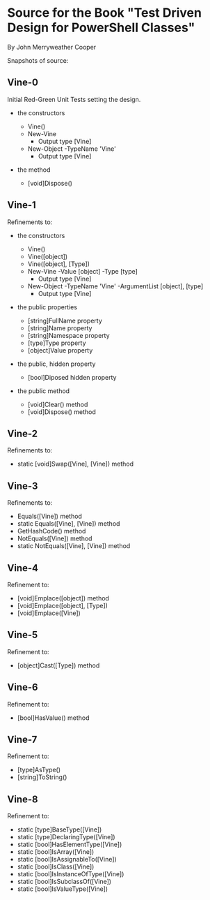# Source for the Book "Test Driven Design for PowerShell Classes"

By John Merryweather Cooper

Snapshots of source:

## Vine-0

Initial Red-Green Unit Tests setting the design.

* the constructors

  * Vine()
  * New-Vine
    * Output type [Vine]
  * New-Object -TypeName 'Vine'
    * Output type [Vine]

* the method
  * [void]Dispose()

## Vine-1

Refinements to:

* the constructors

  * Vine()
  * Vine([object])
  * Vine([object], [Type])
  * New-Vine -Value [object] -Type [type]
    * Output type [Vine]
  * New-Object -TypeName 'Vine' -ArgumentList [object], [type]
    * Output type [Vine]

* the public properties

  * [string]FullName property
  * [string]Name property
  * [string]Namespace property
  * [type]Type property
  * [object]Value property

* the public, hidden property
  * [bool]Diposed hidden property

* the public method
  * [void]Clear() method
  * [void]Dispose() method

## Vine-2

Refinements to:

* static [void]Swap([Vine], [Vine]) method

## Vine-3

Refinements to:

* Equals([Vine]) method
* static Equals([Vine], [Vine]) method
* GetHashCode() method
* NotEquals([Vine]) method
* static NotEquals([Vine], [Vine]) method

## Vine-4

Refinement to:

* [void]Emplace([object]) method
* [void]Emplace([object], [Type])
* [void]Emplace([Vine])

## Vine-5

Refinement to:

* [object]Cast([Type]) method

## Vine-6

Refinement to:

* [bool]HasValue() method

## Vine-7

Refinement to:

* [type]AsType()
* [string]ToString()

## Vine-8

Refinement to: 

* static [type]BaseType([Vine])
* static [type]DeclaringType([Vine])
* static [bool]HasElementType([Vine])
* static [bool]IsArray([Vine])
* static [bool]IsAssignableTo([Vine])
* static [bool]IsClass([Vine])
* static [bool]IsInstanceOfType([Vine])
* static [bool]IsSubclassOf([Vine])
* static [bool]IsValueType([Vine])
